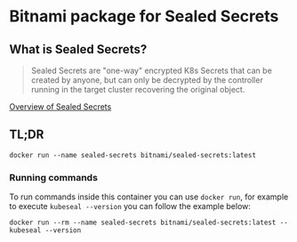 # Bitnami package for Sealed Secrets

## What is Sealed Secrets?

> Sealed Secrets are "one-way" encrypted K8s Secrets that can be created by anyone, but can only be decrypted by the controller running in the target cluster recovering the original object.

[Overview of Sealed Secrets](https://github.com/bitnami-labs/sealed-secrets)

## TL;DR

```console
docker run --name sealed-secrets bitnami/sealed-secrets:latest
```

### Running commands

To run commands inside this container you can use `docker run`, for example to execute `kubeseal --version` you can follow the example below:

```console
docker run --rm --name sealed-secrets bitnami/sealed-secrets:latest -- kubeseal --version
```

